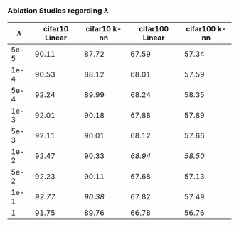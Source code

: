 ### Ablation Studies regarding $\lambda$

| $\lambda$   | cifar10 Linear | cifar10 k-nn | cifar100 Linear | cifar100 k-nn |
|-----------|----------------|---------------|------------------|----------------|
| 5e-5     | 90.11          | 87.72         | 67.59            | 57.34          |
| 1e-4     | 90.53          | 88.12         | 68.01            | 57.59          |
| 5e-4     | 92.24          | 89.99         | 68.24            | 58.35          |
| 1e-3     | 92.01          | 90.18         | 67.88            | 57.89          |
| 5e-3     | 92.11          | 90.01         | 68.12            | 57.66          |
| 1e-2     | 92.47          | 90.33         | *68.94*          | *58.50*          |
| 5e-2     | 92.23          | 90.11         | 67.68            | 57.13          |
| 1e-1     | *92.77*        | *90.38*       | 67.82            | 57.49          |
| 1        | 91.75          | 89.76         | 66.78            | 56.76          |
